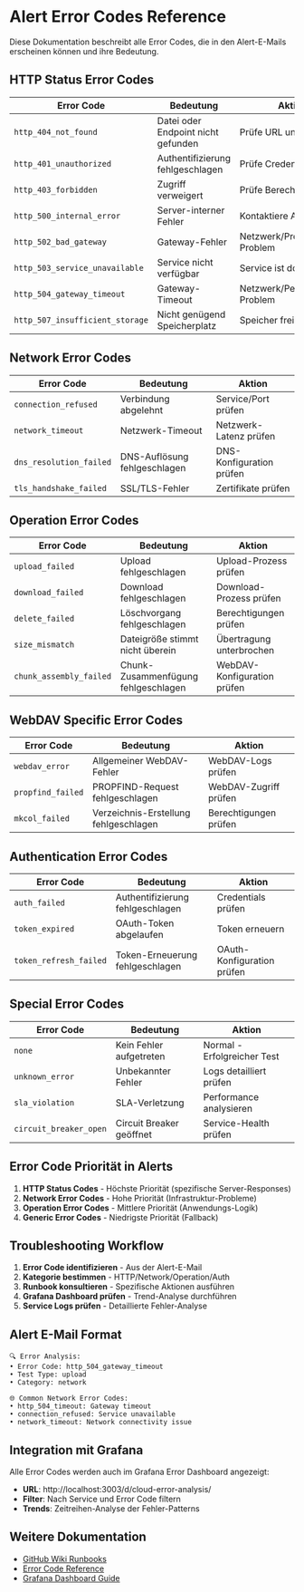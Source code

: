 # Alert Error Codes Reference

Diese Dokumentation beschreibt alle Error Codes, die in den Alert-E-Mails erscheinen können und ihre Bedeutung.

## HTTP Status Error Codes

| Error Code | Bedeutung | Aktion |
|------------|-----------|---------|
| `http_404_not_found` | Datei oder Endpoint nicht gefunden | Prüfe URL und Pfade |
| `http_401_unauthorized` | Authentifizierung fehlgeschlagen | Prüfe Credentials |
| `http_403_forbidden` | Zugriff verweigert | Prüfe Berechtigungen |
| `http_500_internal_error` | Server-interner Fehler | Kontaktiere Admin |
| `http_502_bad_gateway` | Gateway-Fehler | Netzwerk/Proxy-Problem |
| `http_503_service_unavailable` | Service nicht verfügbar | Service ist down |
| `http_504_gateway_timeout` | Gateway-Timeout | Netzwerk/Performance-Problem |
| `http_507_insufficient_storage` | Nicht genügend Speicherplatz | Speicher freigeben |

## Network Error Codes

| Error Code | Bedeutung | Aktion |
|------------|-----------|---------|
| `connection_refused` | Verbindung abgelehnt | Service/Port prüfen |
| `network_timeout` | Netzwerk-Timeout | Netzwerk-Latenz prüfen |
| `dns_resolution_failed` | DNS-Auflösung fehlgeschlagen | DNS-Konfiguration prüfen |
| `tls_handshake_failed` | SSL/TLS-Fehler | Zertifikate prüfen |

## Operation Error Codes

| Error Code | Bedeutung | Aktion |
|------------|-----------|---------|
| `upload_failed` | Upload fehlgeschlagen | Upload-Prozess prüfen |
| `download_failed` | Download fehlgeschlagen | Download-Prozess prüfen |
| `delete_failed` | Löschvorgang fehlgeschlagen | Berechtigungen prüfen |
| `size_mismatch` | Dateigröße stimmt nicht überein | Übertragung unterbrochen |
| `chunk_assembly_failed` | Chunk-Zusammenfügung fehlgeschlagen | WebDAV-Konfiguration prüfen |

## WebDAV Specific Error Codes

| Error Code | Bedeutung | Aktion |
|------------|-----------|---------|
| `webdav_error` | Allgemeiner WebDAV-Fehler | WebDAV-Logs prüfen |
| `propfind_failed` | PROPFIND-Request fehlgeschlagen | WebDAV-Zugriff prüfen |
| `mkcol_failed` | Verzeichnis-Erstellung fehlgeschlagen | Berechtigungen prüfen |

## Authentication Error Codes

| Error Code | Bedeutung | Aktion |
|------------|-----------|---------|
| `auth_failed` | Authentifizierung fehlgeschlagen | Credentials prüfen |
| `token_expired` | OAuth-Token abgelaufen | Token erneuern |
| `token_refresh_failed` | Token-Erneuerung fehlgeschlagen | OAuth-Konfiguration prüfen |

## Special Error Codes

| Error Code | Bedeutung | Aktion |
|------------|-----------|---------|
| `none` | Kein Fehler aufgetreten | Normal - Erfolgreicher Test |
| `unknown_error` | Unbekannter Fehler | Logs detailliert prüfen |
| `sla_violation` | SLA-Verletzung | Performance analysieren |
| `circuit_breaker_open` | Circuit Breaker geöffnet | Service-Health prüfen |

## Error Code Priorität in Alerts

1. **HTTP Status Codes** - Höchste Priorität (spezifische Server-Responses)
2. **Network Error Codes** - Hohe Priorität (Infrastruktur-Probleme)
3. **Operation Error Codes** - Mittlere Priorität (Anwendungs-Logik)
4. **Generic Error Codes** - Niedrigste Priorität (Fallback)

## Troubleshooting Workflow

1. **Error Code identifizieren** - Aus der Alert-E-Mail
2. **Kategorie bestimmen** - HTTP/Network/Operation/Auth
3. **Runbook konsultieren** - Spezifische Aktionen ausführen
4. **Grafana Dashboard prüfen** - Trend-Analyse durchführen
5. **Service Logs prüfen** - Detaillierte Fehler-Analyse

## Alert E-Mail Format

```
🔍 Error Analysis:
• Error Code: http_504_gateway_timeout
• Test Type: upload
• Category: network

🌐 Common Network Error Codes:
• http_504_timeout: Gateway timeout
• connection_refused: Service unavailable
• network_timeout: Network connectivity issue
```

## Integration mit Grafana

Alle Error Codes werden auch im Grafana Error Dashboard angezeigt:
- **URL**: http://localhost:3003/d/cloud-error-analysis/
- **Filter**: Nach Service und Error Code filtern
- **Trends**: Zeitreihen-Analyse der Fehler-Patterns

## Weitere Dokumentation

- [GitHub Wiki Runbooks](https://github.com/xXRoxXeRXx/cloud-performance-monitor/wiki/)
- [Error Code Reference](https://github.com/xXRoxXeRXx/cloud-performance-monitor/wiki/Error-Code-Reference)
- [Grafana Dashboard Guide](./GRAFANA_DASHBOARDS.md)

